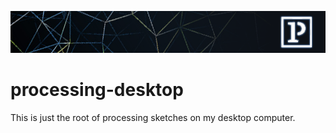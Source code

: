 ![processing](./readme.png)

# processing-desktop
This is just the root of processing sketches on my desktop computer.
